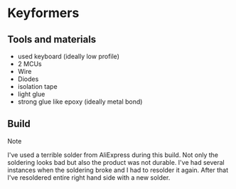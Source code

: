 # Keyformers

## Tools and materials 
- used keyboard (ideally low profile)
- 2 MCUs
- Wire 
- Diodes
- isolation tape
- light glue
- strong glue like epoxy (ideally metal bond)

## Build 

> [!NOTE]
> I've used a terrible solder from AliExpress during this build. Not only the soldering looks bad but also the product was not durable. I've had several instances when the soldering broke and I had to resolder it again. After that I've resoldered entire right hand side with a new solder. 
